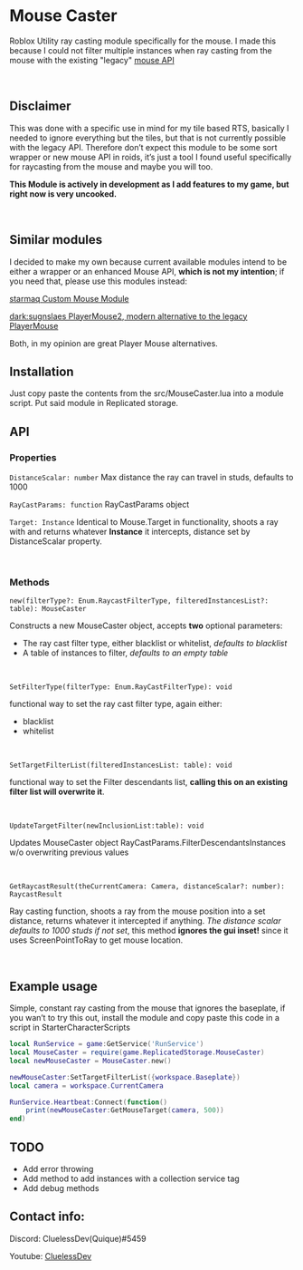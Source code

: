 # Mouse Caster
Roblox Utility ray casting module specifically for the mouse. I made this because I could not filter multiple instances when ray casting from the mouse with the existing "legacy" [mouse API](https://developer.roblox.com/en-us/api-reference/class/Mouse)

<br>

## Disclaimer 

This was done with a specific use in mind for my tile based RTS, basically I needed to ignore everything but the tiles, but that is not currently possible with the legacy API. Therefore don’t expect this module to be some sort wrapper or new mouse API in roids, it’s just a tool I found useful specifically for raycasting from the mouse and maybe you will too.

**This Module is actively in development as I add features to my game, but right now is very uncooked.**

<br>

## Similar modules
I decided to make my own because current available modules intend to be either a wrapper or an enhanced Mouse API, **which is not my intention**; if you need that, please use this modules instead:

[starmaq Custom Mouse Module](https://devforum.roblox.com/t/custom-mouse-module/1051363)

[dark:sugnslaes PlayerMouse2, modern alternative to the legacy PlayerMouse](https://devforum.roblox.com/t/custom-mouse-module/1051363)

Both, in my opinion are great Player Mouse alternatives.


## Installation
Just copy paste the contents from the src/MouseCaster.lua into a module script. Put said module in Replicated storage.

## API

### Properties
`DistanceScalar: number` Max distance the ray can travel in studs, defaults to 1000


`RayCastParams: function`  RayCastParams object


`Target: Instance` Identical to Mouse.Target in functionality, shoots a ray with and returns whatever **Instance** it intercepts, distance set by DistanceScalar property.

<br>

### Methods

`new(filterType?: Enum.RaycastFilterType, filteredInstancesList?: table): MouseCaster`

Constructs a new MouseCaster object, accepts **two** optional parameters:
- The ray cast filter type, either blacklist or whitelist, *defaults to blacklist*
- A table of instances to filter, *defaults to an empty table*

<br>

`SetFilterType(filterType: Enum.RayCastFilterType): void`

functional way to set the ray cast filter type, again either:
- blacklist
- whitelist

<br>

`SetTargetFilterList(filteredInstancesList: table): void`

functional way to set the Filter descendants list, **calling this on an existing filter list will overwrite it**.

<br>

`UpdateTargetFilter(newInclusionList:table): void`

Updates MouseCaster object RayCastParams.FilterDescendantsInstances w/o overwriting previous values 

<br>

`GetRaycastResult(theCurrentCamera: Camera, distanceScalar?: number): RaycastResult`

Ray casting function, shoots a ray from the mouse position into a set distance, returns whatever it intercepted if anything.
*The distance scalar defaults to 1000 studs if not set*, this method **ignores the gui inset!** since it uses ScreenPointToRay to
get mouse location.

<br>

## Example usage
Simple, constant ray casting from the mouse that ignores the baseplate, if you wan’t to try this out, install the module and copy paste this code in a script in StarterCharacterScripts

```lua
local RunService = game:GetService('RunService')
local MouseCaster = require(game.ReplicatedStorage.MouseCaster)
local newMouseCaster = MouseCaster.new()

newMouseCaster:SetTargetFilterList({workspace.Baseplate})
local camera = workspace.CurrentCamera

RunService.Heartbeat:Connect(function()
    print(newMouseCaster:GetMouseTarget(camera, 500))
end)

```
## TODO
- Add error throwing
- Add method to add instances with a collection service tag
- Add debug methods

## Contact info: 
Discord: CluelessDev(Quique)#5459

Youtube: [CluelessDev](https://www.youtube.com/channel/UCViY5D5-aR-Gi-HBf4dg5zQ)
